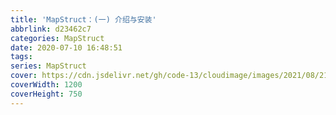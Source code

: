 ```yaml
---
title: 'MapStruct：(一) 介绍与安装'
abbrlink: d23462c7
categories: MapStruct
date: 2020-07-10 16:48:51
tags:
series: MapStruct
cover: https://cdn.jsdelivr.net/gh/code-13/cloudimage/images/2021/08/21/20210821124816.png
coverWidth: 1200
coverHeight: 750
---
```

